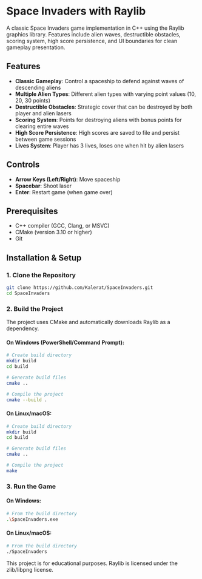 # Space Invaders with Raylib

A classic Space Invaders game implementation in C++ using the Raylib graphics library. Features include alien waves, destructible obstacles, scoring system, high score persistence, and UI boundaries for clean gameplay presentation.

## Features

- **Classic Gameplay**: Control a spaceship to defend against waves of descending aliens
- **Multiple Alien Types**: Different alien types with varying point values (10, 20, 30 points)
- **Destructible Obstacles**: Strategic cover that can be destroyed by both player and alien lasers
- **Scoring System**: Points for destroying aliens with bonus points for clearing entire waves
- **High Score Persistence**: High scores are saved to file and persist between game sessions
- **Lives System**: Player has 3 lives, loses one when hit by alien lasers

## Controls

- **Arrow Keys (Left/Right)**: Move spaceship
- **Spacebar**: Shoot laser
- **Enter**: Restart game (when game over)

## Prerequisites

- C++ compiler (GCC, Clang, or MSVC)
- CMake (version 3.10 or higher)
- Git

## Installation & Setup

### 1. Clone the Repository

```bash
git clone https://github.com/Kalerat/SpaceInvaders.git
cd SpaceInvaders
```

### 2. Build the Project

The project uses CMake and automatically downloads Raylib as a dependency.

#### On Windows (PowerShell/Command Prompt):

```bash
# Create build directory
mkdir build
cd build

# Generate build files
cmake ..

# Compile the project
cmake --build .
```

#### On Linux/macOS:

```bash
# Create build directory
mkdir build
cd build

# Generate build files
cmake ..

# Compile the project
make
```

### 3. Run the Game

#### On Windows:
```bash
# From the build directory
.\SpaceInvaders.exe
```

#### On Linux/macOS:
```bash
# From the build directory
./SpaceInvaders
```

This project is for educational purposes. Raylib is licensed under the zlib/libpng license.
